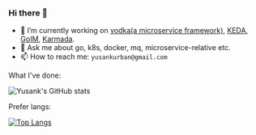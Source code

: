 ### Hi there 👋

<!--
**yusank/yusank** is a ✨ _special_ ✨ repository because its `README.md` (this file) appears on your GitHub profile.

Here are some ideas to get you started:
-->

- 🔭 I’m currently working on [vodka(a microservice framework)](https://github.com/silverswords/vodka), [KEDA](https://github.com/kedacore/keda), [GoIM](https://github.com/go-goim), [Karmada](https://github.com/karmada-io/karmada).
- 💬 Ask me about go, k8s, docker, mq, microservice-relative etc.
- 📫 How to reach me: `yusankurban@gmail.com`

What I've done:

![Yusank's GitHub stats](https://github-readme-stats.vercel.app/api?username=yusank&show_icons=true&theme=algolia&custom_title=Yusank\'s+Status)

Prefer langs:

[![Top Langs](https://github-readme-stats.vercel.app/api/top-langs/?username=yusank&layout=compact&theme=algolia)](https://github.com/anuraghazra/github-readme-stats)

